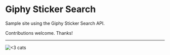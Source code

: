 # Giphy Sticker Search

Sample site using the Giphy Sticker Search API.

Contributions welcome. Thanks!

---

![<3 cats](http://media4.giphy.com/media/E9cGKmcBKpcT6/giphy.gif)
